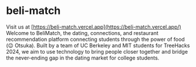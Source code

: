 # beli-match

Visit us at [https://beli-match.vercel.app](https://beli-match.vercel.app/)
Welcome to BeliMatch, the dating, connections, and restaurant recommendation platform connecting students through the power of food (😉 Otsuka). Built by a team of UC Berkeley and MIT students for TreeHacks 2024, we aim to use technology to bring people closer together and bridge the never-ending gap in the dating market for college students.
